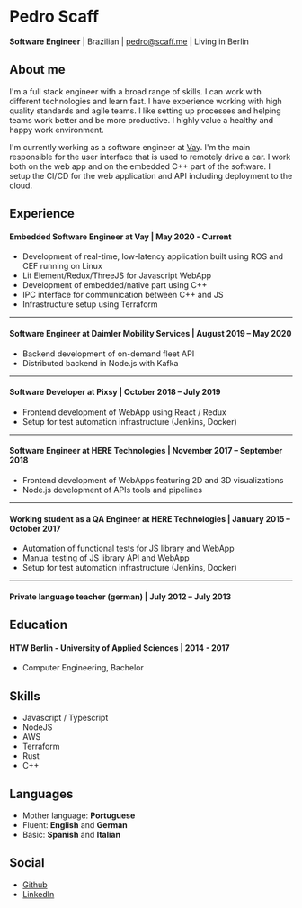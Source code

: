 # Pedro Scaff

**Software Engineer** | Brazilian | pedro@scaff.me | Living in Berlin

## About me

I'm a full stack engineer with a broad range of skills. I can work with different technologies and learn fast. I have experience working with high quality standards and agile teams. I like setting up processes and helping teams work better and be more productive. I highly value a healthy and happy work environment.

I'm currently working as a software engineer at [Vay](https://vay.io). I'm the main responsible for the user interface that is used to remotely drive a car. I work both on the web app and on the embedded C++ part of the software. I setup the CI/CD for the web application and API including deployment to the cloud.

## Experience

#### Embedded Software Engineer at Vay | May 2020 - Current

- Development of real-time, low-latency application built using ROS and CEF running on Linux
- Lit Element/Redux/ThreeJS for Javascript WebApp
- Development of embedded/native part using C++
- IPC interface for communication between C++ and JS
- Infrastructure setup using Terraform

---

#### Software Engineer at Daimler Mobility Services | August 2019 – May 2020

- Backend development of on-demand fleet API
- Distributed backend in Node.js with Kafka

---

#### Software Developer at Pixsy | October 2018 – July 2019

- Frontend development of WebApp using React / Redux
- Setup for test automation infrastructure (Jenkins, Docker)

---

#### Software Engineer at HERE Technologies | November 2017 – September 2018

- Frontend development of WebApps featuring 2D and 3D visualizations
- Node.js development of APIs tools and pipelines

---

#### Working student as a QA Engineer at HERE Technologies | January 2015 – October 2017

- Automation of functional tests for JS library and WebApp
- Manual testing of JS library API and WebApp
- Setup for test automation infrastructure (Jenkins, Docker)

---

#### Private language teacher (german) | July 2012 – July 2013

## Education

#### HTW Berlin - University of Applied Sciences | 2014 - 2017
- Computer Engineering, Bachelor

## Skills

- Javascript / Typescript
- NodeJS
- AWS
- Terraform
- Rust
- C++

## Languages

- Mother language: **Portuguese**
- Fluent: **English** and **German**
- Basic: **Spanish** and **Italian**

## Social

- [Github](https://github.com/pedroscaff/)
- [LinkedIn](https://www.linkedin.com/in/pedro-scaff-b897bb7b/)
